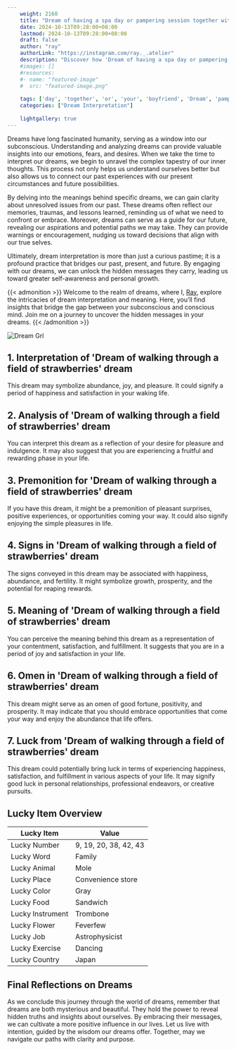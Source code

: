 ```yaml
---
    weight: 2160
    title: "Dream of having a spa day or pampering session together with your boyfriend"  # Assuming 'title' column exists
    date: 2024-10-13T09:28:00+08:00
    lastmod: 2024-10-13T09:28:00+08:00
    draft: false
    author: "ray"
    authorLink: "https://instagram.com/ray._.atelier"
    description: "Discover how 'Dream of having a spa day or pampering session together with your boyfriend' can interpret your future and uncover its significant meanings in your life."
    #images: []
    #resources:
    #- name: "featured-image"
    #  src: "featured-image.png"
    
    tags: ['day', 'together', 'or', 'your', 'boyfriend', 'Dream', 'pampering', 'session', 'a', 'spa', 'of', 'with', 'having']
    categories: ["Dream Interpretation"]
    
    lightgallery: true
---
```

    
Dreams have long fascinated humanity, serving as a window into our subconscious. Understanding and analyzing dreams can provide valuable insights into our emotions, fears, and desires. When we take the time to interpret our dreams, we begin to unravel the complex tapestry of our inner thoughts. This process not only helps us understand ourselves better but also allows us to connect our past experiences with our present circumstances and future possibilities.

By delving into the meanings behind specific dreams, we can gain clarity about unresolved issues from our past. These dreams often reflect our memories, traumas, and lessons learned, reminding us of what we need to confront or embrace. Moreover, dreams can serve as a guide for our future, revealing our aspirations and potential paths we may take. They can provide warnings or encouragement, nudging us toward decisions that align with our true selves.

Ultimately, dream interpretation is more than just a curious pastime; it is a profound practice that bridges our past, present, and future. By engaging with our dreams, we can unlock the hidden messages they carry, leading us toward greater self-awareness and personal growth.

{{< admonition >}}
Welcome to the realm of dreams, where I, [Ray](https://instagram.com/ray._.atelier), explore the intricacies of dream interpretation and meaning. Here, you’ll find insights that bridge the gap between your subconscious and conscious mind. Join me on a journey to uncover the hidden messages in your dreams.
{{< /admonition >}}

![Dream Grl](https://cdn.pixabay.com/photo/2017/11/02/03/35/gothic-2910057_1280.jpg "Dream Grl")

## 1. Interpretation of 'Dream of walking through a field of strawberries' dream
 This dream may symbolize abundance, joy, and pleasure. It could signify a period of happiness and satisfaction in your waking life.

## 2. Analysis of 'Dream of walking through a field of strawberries' dream
 You can interpret this dream as a reflection of your desire for pleasure and indulgence. It may also suggest that you are experiencing a fruitful and rewarding phase in your life.

## 3. Premonition for 'Dream of walking through a field of strawberries' dream
 If you have this dream, it might be a premonition of pleasant surprises, positive experiences, or opportunities coming your way. It could also signify enjoying the simple pleasures in life.

## 4. Signs in 'Dream of walking through a field of strawberries' dream
 The signs conveyed in this dream may be associated with happiness, abundance, and fertility. It might symbolize growth, prosperity, and the potential for reaping rewards.

## 5. Meaning of 'Dream of walking through a field of strawberries' dream
 You can perceive the meaning behind this dream as a representation of your contentment, satisfaction, and fulfillment. It suggests that you are in a period of joy and satisfaction in your life.

## 6. Omen in 'Dream of walking through a field of strawberries' dream
 This dream might serve as an omen of good fortune, positivity, and prosperity. It may indicate that you should embrace opportunities that come your way and enjoy the abundance that life offers.

## 7. Luck from 'Dream of walking through a field of strawberries' dream
 This dream could potentially bring luck in terms of experiencing happiness, satisfaction, and fulfillment in various aspects of your life. It may signify good luck in personal relationships, professional endeavors, or creative pursuits.

## Lucky Item Overview
| Lucky Item          | Value              |
|---------------|--------------------|
| Lucky Number        | 9, 19, 20, 38, 42, 43  |
| Lucky Word          | Family |
| Lucky Animal        | Mole |
| Lucky Place         | Convenience store     |
| Lucky Color         | Gray     |
| Lucky Food          | Sandwich      |
| Lucky Instrument    | Trombone |
| Lucky Flower        | Feverfew    |
| Lucky Job           | Astrophysicist       |
| Lucky Exercise      | Dancing  |
| Lucky Country       | Japan    |


##  Final Reflections on Dreams

As we conclude this journey through the world of dreams, remember that dreams are both mysterious and beautiful. They hold the power to reveal hidden truths and insights about ourselves. By embracing their messages, we can cultivate a more positive influence in our lives. Let us live with intention, guided by the wisdom our dreams offer. Together, may we navigate our paths with clarity and purpose.

